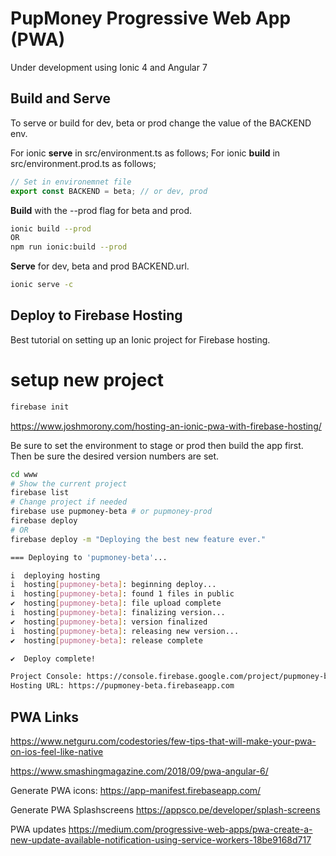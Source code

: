 # PupMoney Progressive Web App (PWA)
Under development using Ionic 4 and Angular 7




## Build and Serve
To serve or build for dev, beta or prod change the value of the BACKEND env.

For ionic **serve** in src/environment.ts as follows;
For ionic **build** in src/environment.prod.ts as follows;

```typescript
// Set in environemnet file
export const BACKEND = beta; // or dev, prod
```

**Build** with the --prod flag for beta and prod.

```bash
ionic build --prod
OR
npm run ionic:build --prod
```

**Serve** for dev, beta and prod BACKEND.url.

```bash
ionic serve -c 
```


## Deploy to Firebase Hosting
Best tutorial on setting up an Ionic project for Firebase hosting.
# setup new project
```bash
firebase init
```

https://www.joshmorony.com/hosting-an-ionic-pwa-with-firebase-hosting/

Be sure to set the environment to stage or prod then build the app first. Then be sure the
desired version numbers are set.

```bash
cd www
# Show the current project
firebase list 
# Change project if needed
firebase use pupmoney-beta # or pupmoney-prod 
firebase deploy
# OR 
firebase deploy -m "Deploying the best new feature ever."

=== Deploying to 'pupmoney-beta'...

i  deploying hosting
i  hosting[pupmoney-beta]: beginning deploy...
i  hosting[pupmoney-beta]: found 1 files in public
✔  hosting[pupmoney-beta]: file upload complete
i  hosting[pupmoney-beta]: finalizing version...
✔  hosting[pupmoney-beta]: version finalized
i  hosting[pupmoney-beta]: releasing new version...
✔  hosting[pupmoney-beta]: release complete

✔  Deploy complete!

Project Console: https://console.firebase.google.com/project/pupmoney-beta/overview
Hosting URL: https://pupmoney-beta.firebaseapp.com
```

## PWA Links 


https://www.netguru.com/codestories/few-tips-that-will-make-your-pwa-on-ios-feel-like-native

https://www.smashingmagazine.com/2018/09/pwa-angular-6/

Generate PWA icons:
https://app-manifest.firebaseapp.com/

Generate PWA Splashscreens
https://appsco.pe/developer/splash-screens

PWA updates
https://medium.com/progressive-web-apps/pwa-create-a-new-update-available-notification-using-service-workers-18be9168d717
